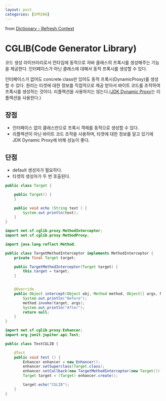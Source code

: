 ```yaml
---
layout: post
categories: [SPRING]
---
```




from [Dictionary - Refresh Context](https://github.com/newkayak12/Dictionary/blob/master/spring/15.CGLIB.md)




# CGLIB(Code Generator Library)
코드 생성 라이브러리로서 런타임에 동적으로 자바 클래스의 프록시를 생성해주는 기능을 제공한다. 
인터페이스가 아닌 클래스에 대해서 동적 프록시를 생성할 수 있다.

인터페이스가 없어도 concrete class만 있어도 동적 프록시(DynamicProxy)를 생성할 수 있다. 
원리는 타겟에 대한 정보를 직접적으로 제공 받아서 바이트 코드를 조작하여 프록시를 생성하는 것이다.
리플렉션을 사용하지는 않는다.([JDK Dynamic Proxy](https://newkayak12.github.io/2024/05/24/16.DynamicProxy.html)는 리플렉션을 사용한다.)

## 장점
- 인터페이스 없이 클래스만으로 프록시 객체를 동적으로 생성할 수 있다.
- 리플렉션이 아닌 바이트 코드 조작을 사용하며, 타겟에 대한 정보를 알고 있기에 JDK Dynamic Proxy에 비해 성능이 좋다.

## 단점
- default 생성자가 필요하다.
- 타겟의 생성자가 두 번 호출된다. 


```java
public class Target {

    public Target() {
    }

    public void echo (String text ) {
        System.out.println(text);
    }
}

```

```java
import net.sf.cglib.proxy.MethodInterceptor;
import net.sf.cglib.proxy.MethodProxy;

import java.lang.reflect.Method;

public class TargetMethodInterceptor implements MethodInterceptor {
    private final Target target;

    public TargetMethodInterceptor(Target target) {
        this.target = target;
    }


    @Override
    public Object intercept(Object obj, Method method, Object[] args, MethodProxy proxy) throws Throwable {
        System.out.println("Before");
        method.invoke(target, args);
        System.out.println("After");
        return null;
    }
}
```

```java
import net.sf.cglib.proxy.Enhancer;
import org.junit.jupiter.api.Test;

public class TestCGLIB {

    @Test
    public void test () {
        Enhancer enhancer = new Enhancer();
        enhancer.setSuperclass(Target.class);
        enhancer.setCallback(new TargetMethodInterceptor(new Target()));;
        Target target = (Target) enhancer.create();

        target.echo("CGLIB");
    }
}
```